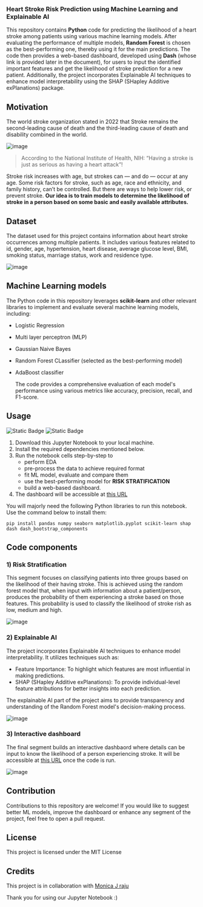### Heart Stroke Risk Prediction using Machine Learning and Explainable AI
This repository contains **Python** code for predicting the likelihood of a heart stroke among patients using various machine learning models. After evaluating the performance of multiple models, **Random Forest** is chosen as the best-performing one, thereby using it for the main predictions. The code then provides a web-based dashboard, developed using **Dash** (whose link is provided later in the document), for users to input the identified important features and get the likelihood of stroke prediction for a new patient. Additionally, the project incorporates Explainable AI techniques to enhance model interpretability using the SHAP (SHapley Additive exPlanations) package.

## Motivation
The world stroke organization stated in 2022 that Stroke remains the second-leading cause of death and the third-leading cause of death and disability combined in the world. 

![image](https://github.com/ACM40960/project-vaishnavi-mohan/assets/113624086/34194953-33e5-4236-86a5-c150ffdac106)
> According to the National Institute of Health, NIH: “Having a stroke is just as serious as having a heart attack”!

Stroke risk increases with age, but strokes can — and do — occur at any age. Some risk factors for stroke, such as age, race and ethnicity, and family history, can’t be controlled. But there are ways to help lower risk, or prevent stroke. **Our idea is to train models to determine the likelihood of stroke in a person based on some basic and easily available attributes.**

## Dataset
The dataset used for this project contains information about heart stroke occurrences among multiple patients. It includes various features related to id,	gender,	age, hypertension,	heart disease,	average glucose level, BMI, smoking status, marriage status, work and residence type.

![image](https://github.com/ACM40960/project-vaishnavi-mohan/assets/113624086/e6eca1d0-6964-482c-af9b-1cff9b2799d9)

## Machine Learning models
The Python code in this repository leverages **scikit-learn** and other relevant libraries to implement and evaluate several machine learning models, including:

- Logistic Regression
- Multi layer perceptron (MLP)
- Gaussian Naive Bayes
- Random Forest CLassifier (selected as the best-performing model)
- AdaBoost classifier

  The code provides a comprehensive evaluation of each model's performance using various metrics like accuracy, precision, recall, and F1-score.

## Usage

  ![Static Badge](https://img.shields.io/badge/python-3?logo=python&logoColor=%2336454F&labelColor=%23808080)    ![Static Badge](https://img.shields.io/badge/jupyter-lab?logo=jupyter&labelColor=%2336454F)            

1. Download this Jupyter Notebook to your local machine.
2. Install the required dependencies mentioned below.
3. Run the notebook cells step-by-step to
      - perform EDA
      - pre-process the data to achieve required format
      - fit ML model, evaluate and compare them
      - use the best-performing model for **RISK STRATIFICATION**
      - build a web-based dashboard.
4. The dashboard will be accessible at [this URL](http://127.0.0.1:8051/)

You will majorly need the following Python libraries to run this notebook. Use the command below to install them:

```pip install pandas numpy seaborn matplotlib.pyplot scikit-learn shap dash dash_bootstrap_components```

## Code components
### 1) Risk Stratification
This segment focuses on classifying patients into three groups based on the likelihood of their having stroke. This is achieved using the random forest model that, when input with information about a patient/person, produces the probability of them experiencing a stroke based on those features. This probability is used to classify the likelihood of stroke rish as low, medium and high. 

![image](https://github.com/ACM40960/project-vaishnavi-mohan/assets/113624086/fa7bcac2-6d0e-4f86-82f2-65d8de6c2712)

### 2) Explainable AI
The project incorporates Explainable AI techniques to enhance model interpretability. It utilizes techniques such as:

- Feature Importance: To highlight which features are most influential in making predictions.
- SHAP (SHapley Additive exPlanations): To provide individual-level feature attributions for better insights into each prediction.

The explainable AI part of the project aims to provide transparency and understanding of the Random Forest model's decision-making process.

![image](https://github.com/ACM40960/project-vaishnavi-mohan/assets/113624086/9c0b8a79-f839-4b71-bb83-db30bd037f41)


### 3) Interactive dashboard
The final segment builds an interactive dashbaord where details can be input to know the likelihood of a person experiencing stroke. It will be accessible at [this URL](http://127.0.0.1:8051/) once the code is run.

![image](https://github.com/ACM40960/project-vaishnavi-mohan/assets/113624086/2472fe86-8745-4577-8f0a-c59417a01ea8)


## Contribution
Contributions to this repository are welcome! If you would like to suggest better ML models, improve the dashboard or enhance any segment of the project, feel free to open a pull request.

## License
This project is licensed under the MIT License

## Credits
This project is in collaboration with [Monica J raju](https://github.com/ACM40960/project-MonicaJanardhanRaju)


Thank you for using our Jupyter Notebook :)
